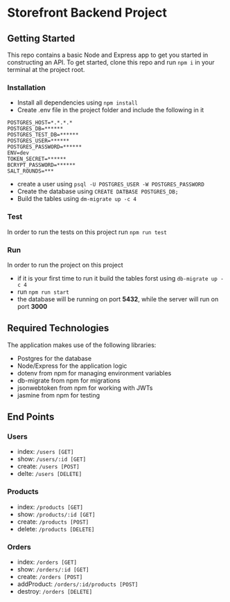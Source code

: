 # Storefront Backend Project

## Getting Started

This repo contains a basic Node and Express app to get you started in constructing an API. To get started, clone this repo and run `npm i` in your terminal at the project root.

### Installation

- Install all dependencies using `npm install`
- Create .env file in the project folder and include the following in it
```
POSTGRES_HOST=*.*.*.*
POSTGRES_DB=******
POSTGRES_TEST_DB=******
POSTGRES_USER=******
POSTGRES_PASSWORD=******
ENV=dev
TOKEN_SECRET=******
BCRYPT_PASSWORD=******
SALT_ROUNDS=***
```
- create a user using `psql -U POSTGRES_USER -W POSTGRES_PASSWORD`
- Create the database using `CREATE DATBASE POSTGRES_DB;`
- Build the tables using `dm-migrate up -c 4`

### Test

In order to run the tests on this project run `npm run test`

### Run

In order to run the project on this project 
- if it is your first time to run it build the tables forst using `db-migrate up -c 4`
- run `npm run start`
- the database will be running on port **5432**, while the server will run on port **3000**

## Required Technologies
The application makes use of the following libraries:
- Postgres for the database
- Node/Express for the application logic
- dotenv from npm for managing environment variables
- db-migrate from npm for migrations
- jsonwebtoken from npm for working with JWTs
- jasmine from npm for testing

## End Points

### Users
- index: `/users [GET]`
- show: `/users/:id [GET]`
- create: `/users [POST]`
- delte: `/users [DELETE]`

### Products
- index: `/products [GET]`
- show: `/products/:id [GET]`
- create: `/products [POST]`
- delete: `/products [DELETE]`

### Orders
- index: `/orders [GET]`
- show: `/orders/:id [GET]`
- create: `/orders [POST]`
- addProduct: `/orders/:id/products [POST]`
- destroy: `/orders [DELETE]`